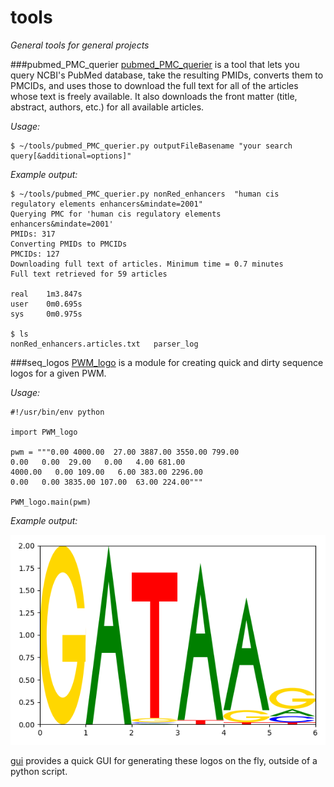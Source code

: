 # tools
*General tools for general projects*

###pubmed_PMC_querier
[pubmed_PMC_querier](https://github.com/pdeford/tools/blob/master/pubmed_PMC_querier.py) is a tool that lets you query NCBI's PubMed database, take the resulting PMIDs, converts them to PMCIDs, and uses those to download the full text for all of the articles whose text is freely available. It also downloads the front matter (title, abstract, authors, etc.) for all available articles.

*Usage:*

    $ ~/tools/pubmed_PMC_querier.py outputFileBasename "your search query[&additional=options]"

*Example output:*

    $ ~/tools/pubmed_PMC_querier.py nonRed_enhancers  "human cis regulatory elements enhancers&mindate=2001"
    Querying PMC for 'human cis regulatory elements enhancers&mindate=2001'
    PMIDs: 317
    Converting PMIDs to PMCIDs
    PMCIDs: 127
    Downloading full text of articles. Minimum time = 0.7 minutes
    Full text retrieved for 59 articles
    
    real	1m3.847s
    user	0m0.695s
    sys 	0m0.975s

    $ ls
    nonRed_enhancers.articles.txt	parser_log
    
###seq_logos
[PWM_logo](https://github.com/pdeford/tools/blob/master/seq_logos/PWM_logo.py) is a module
for creating quick and dirty sequence logos for a given PWM.

*Usage:*

```
#!/usr/bin/env python

import PWM_logo

pwm = """0.00 4000.00  27.00 3887.00 3550.00 799.00 
0.00   0.00  29.00   0.00   4.00 681.00 
4000.00   0.00 109.00   6.00 383.00 2296.00 
0.00   0.00 3835.00 107.00  63.00 224.00"""

PWM_logo.main(pwm)
```

*Example output:*

![](https://github.com/pdeford/tools/blob/master/seq_logos/logo.png)

[gui](https://github.com/pdeford/tools/blob/master/seq_logos/gui.py) provides a quick GUI 
for generating these logos on the fly, outside of a python script.